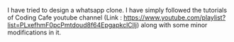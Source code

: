 I have tried to design a whatsapp clone. I have simply followed the tutorials of Coding Cafe youtube channel (Link : https://www.youtube.com/playlist?list=PLxefhmF0pcPmtdoud8f64EpgapkclCllj) along with some minor modifications in it.
